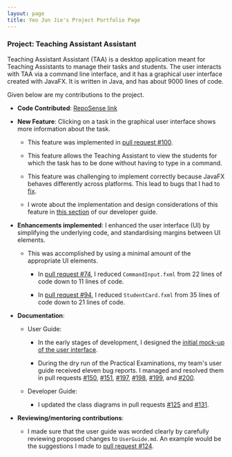 ```yaml
---
layout: page
title: Yeo Jun Jie's Project Portfolio Page
---
```


### Project: Teaching Assistant Assistant

Teaching Assistant Assistant (TAA) is a desktop application meant for Teaching Assistants to manage their tasks and students. The user interacts with TAA via a command line interface, and it has a graphical user interface created with JavaFX. It is written in Java, and has about 9000 lines of code.

Given below are my contributions to the project.

- **Code Contributed**: [RepoSense link](https://nus-cs2103-ay2223s1.github.io/tp-dashboard/?search=yeojunjie&breakdown=true)

- **New Feature**: Clicking on a task in the graphical user interface shows more information about the task.

  - This feature was implemented in [pull request #100](https://github.com/AY2223S1-CS2103T-T13-1/tp/pull/).
  
  - This feature allows the Teaching Assistant to view the students for which the task has to be done without having to type in a command.
  
  - This feature was challenging to implement correctly because JavaFX behaves differently across platforms. This lead to bugs that I had to [fix](https://github.com/AY2223S1-CS2103T-T13-1/tp/pull/194).
  
  - I wrote about the implementation and design considerations of this feature in [this section](https://ay2223s1-cs2103t-t13-1.github.io/tp/DeveloperGuide.html#expanding-tasklistcard-feature) of our developer guide.

- **Enhancements implemented**: I enhanced the user interface (UI) by simplifying the underlying code, and standardising margins between UI elements.

  - This was accomplished by using a minimal amount of the appropriate UI elements.
  
    - In [pull request #74](https://github.com/AY2223S1-CS2103T-T13-1/tp/pull/74), I reduced `CommandInput.fxml` from 22 lines of code down to 11 lines of code.
  
    - In [pull request #94](), I reduced `StudentCard.fxml` from 35 lines of code down to 21 lines of code.

- **Documentation**:

    - User Guide:
  
        - In the early stages of development, I designed the [initial mock-up of the user interface](https://github.com/AY2223S1-CS2103T-T13-1/tp/pull/34).
      
        - During the dry run of the Practical Examinations, my team's user guide received eleven bug reports. I managed and resolved them in pull requests [#150](https://github.com/AY2223S1-CS2103T-T13-1/tp/pull/150), [#151](https://github.com/AY2223S1-CS2103T-T13-1/tp/pull/151), [#197](https://github.com/AY2223S1-CS2103T-T13-1/tp/pull/197), [#198](https://github.com/AY2223S1-CS2103T-T13-1/tp/pull/198), [#199](https://github.com/AY2223S1-CS2103T-T13-1/tp/pull/199), and [#200](https://github.com/AY2223S1-CS2103T-T13-1/tp/pull/200).

    - Developer Guide:
  
        - I updated the class diagrams in pull requests [#125](https://github.com/AY2223S1-CS2103T-T13-1/tp/pull/125) and [#131](https://github.com/AY2223S1-CS2103T-T13-1/tp/pull/131).

- **Reviewing/mentoring contributions**:

    - I made sure that the user guide was worded clearly by carefully reviewing proposed changes to `UserGuide.md`. An example would be the suggestions I made to [pull request #124](https://github.com/AY2223S1-CS2103T-T13-1/tp/pull/124).

